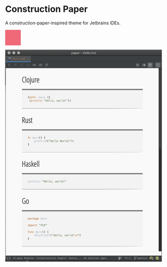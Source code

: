 # Construction Paper

A construction-paper-inspired theme for Jetbrains IDEs.

<div>
    <div>
        <div style="background-color: #ef6979; width: 50px; height: 50px"></div>
    </div>
</div>

![hello](docs/hello.png)
